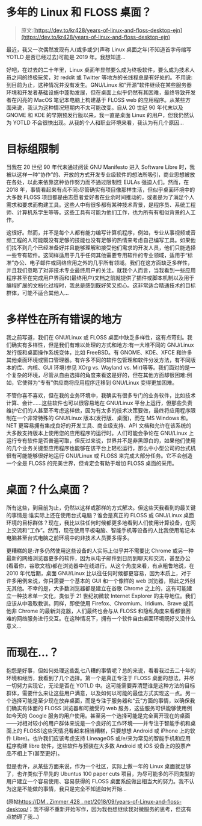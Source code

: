 # 多年的 Linux 和 FLOSS 桌面？

> 原文:[https://dev.to/kr428/years-of-linux-and-floss-desktop-ejn](https://dev.to/kr428/years-of-linux-and-floss-desktop-ejn)

最近，我又一次偶然发现有人(或多或少)声称 Linux 桌面之年(不知道首字母缩写 YOTLD 是否已经过去)可能是 2019 年。我想知道…

好吧，在过去的二十年里，Linux 桌面年显然要么成为终极软件，要么成为技术人员之间的终极玩笑，对 reddit 或 Twitter 等地方的长线程总是有好处的。不用说:到目前为止，这种情况并没有发生。GNU/Linux 和“开源”软件继续在某些服务器环境和开发者基础设施中蓬勃发展，但在桌面上似乎仍然有其困难，最终导致开发者在闪亮的 MacOS 笔记本电脑上构建基于 FLOSS web 的应用程序。从某些方面来说，我认为这种情况短期内不太可能改变。自从 20 世纪 90 年代末以及 GNOME 和 KDE 的早期预发行版以来，我一直是桌面 Linux 的用户，但我仍然认为 YOTLD 不会很快出现。从我的个人和职业环境来看，我认为有几个原因…

# [](#target-group-limits)目标组限制

当我在 20 世纪 90 年代末通过阅读 GNU Manifesto 进入 Software Libre 时，我被以这样一种“协作”的、开放的方式开发专业级软件的想法所吸引，商业思想被放在各处，以此来依靠这种协作努力而不通过限制性 EULAs 强迫人们。然而，在 2018 年，事情看起来有点不同:尽管确实有项目像那样生活，但似乎桌面环境中的大多数 FLOSS 项目都是由志愿者爱好者在业余时间推动的，或者是为了满足个人需求和要求而构建工具。这些人中有很多都有某种技术背景，是程序员、系统工程师、计算机系学生等等。这些工具有可能为他们工作，也为所有有相似背景的人工作。

这很好。然而，并不是每个人都有能力编写计算机程序，例如，专业从事视频或音频工程的人可能既没有足够的技能也没有足够的热情来考虑自己编写工具。如果他们找不到几个已经准备好并且能够理解和接受他们需求的开发人员，他们只能选择一些专有软件。这同样适用于几乎任何其他需要专用软件的专业领域，适用于“标准”办公、电子邮件或网络应用之外的几乎所有领域。我们在这方面缺乏多样性，并且我们忽略了对非技术专业最终用户的关注。就我个人而言，当我看到一些应用程序甚至在完成用户界面和(最终用户)文档之前就提供了插件或脚本机制以及用于编程扩展的文档化过程时，我总是感到既好笑又担心。这非常适合精通技术的目标群体，可能不适合其他人…

# [](#diversity-in-all-the-wrong-places)多样性在所有错误的地方

我之前写道，我们在 GNU/Linux 或 FLOSS 桌面中缺乏多样性，这有点苛刻。我们确实有多样性，但是我们有难以处理的方式和地方:有一大堆不同的 GNU/Linux 发行版和桌面操作系统变体，比如 FreeBSD。有 GNOME、KDE、XFCE 和许多其他桌面环境或窗口管理器。有许多不同的软件包管理和软件分发方法，有不同版本的库、内核、GUI 环境(参见 XOrg vs. Wayland vs. Mir)等等。我们面对的是一个复杂的环境，尽管从自由选择的角度来看这是好的，但在其他方面却很困难:例如，它使得为“专有”供应商将应用程序迁移到 GNU/Linux 变得更加困难。

不管你喜不喜欢，但在我的业务环境中，我确实有很多专门的业务软件，比如技术计算、会计……这些软件也可以很容易地在 GNU/Linux 平台上运行，但那些负责维护它们的人甚至不考虑这样做，因为有太多的技术决策要做，最终将应用程序限制在一个非常特殊的 GNU/Linux 版本(发行版、桌面)，而在 MS Windows 和。NET 更容易拥有集成良好的开发工具、商业级支持、API 文档和允许在该系统的大多数支持版本上使用您的应用程序的运行时。人们可能会争论在 GNU/Linux 上运行专有软件是否普遍可取，但反过来说，世界并不是非黑即白的，如果他们使用的几个业务关键型应用程序也能够在该平台上轻松运行，那么中小型公司的台式机很有可能能够很好地运行 GNU/Linux 或 FLOSS 来完成大部分任务。它不会创造一个全是 FLOSS 的完美世界，但肯定会有助于增加 FLOSS 桌面的采用。

# [](#desktop-what-desktop)桌面？什么桌面？

所有这些，到目前为止，仍然以这样或那样的方式解决。但这些天我看到的最关键的事情是:谁实际上还在使用台式电脑？谁会是真正的 FLOSS 或 GNU/Linux 桌面环境的目标群体？现在，我比以往任何时候都更多地看到人们使用计算设备，在网上交流和“工作”。然而，现在使用平板电脑、智能手机等设备的人比我使用笔记本电脑甚至台式电脑之前环境中的非技术人员要多得多。

更糟糕的是:许多仍然使用这些设备的人实际上似乎并不需要比 Chrome 或另一种最新的网络浏览器更多的软件，因为从电子邮件到日历到聊天和交流，甚至办公(看着你，谷歌文档)都在浏览器中在线进行。从这个角度来看，有点粗鲁地说，在 2010 年代后期，桌面 GNU/Linux 比以往任何时候都更容易，因为本质上，对于许多用例来说，你只需要一个基本的 GUI 和一个像样的 web 浏览器，除此之外别无其他。不幸的是，大多数浏览器都是建立在谷歌 Chrome 之上的，这有可能建立一种技术单一文化，类似于 21 世纪初微软 Internet Explorer 的主导地位。我们应该从中吸取教训。同样，即使使用 Firefox、Chromium、Iridium、Brave 或其他非 Chrome 的最新浏览器，人们最终也会与从 FLOSS 和隐私角度来看都很困难的网络服务进行交互。在这种情况下，拥有一个软件自由桌面环境既好又没什么意义…

# [](#and-now)而现在…？

抱怨是好事，但如何处理这些乱七八糟的事情呢？总的来说，看看我过去二十年的环境和经历，我看到了几个选择。第一个是真正专注于 FLOSS 桌面的想法，并尽一切努力实现它，无论是否在 YOTLD 中。这可能需要弄清楚谁是这种方法的目标群体，需要什么来让这些用户满意，以及如何以可能的最佳方式实现这一点。另一个选择可能是至少现在放弃桌面，而是专注于服务器和“云”方面的事情，以确保我们确实有体面的 FLOSS 浏览器和可接受的 web 服务，这些服务可供能够使用例如今天的 Google 服务的用户使用。甚至另一个选择可能是完全离开现在的桌面——对相对较小的用户群体来说是一个良好的工作环境——并专注于智能手机和桌面上的 FLOSS(这些天情况看起来相当糟糕，只要想想 Android 或 iPhone 上的软件 Libre)。也许我们应该考虑支持 LineageOS 或/e/来为常见的智能手机和应用程序构建 libre 软件，这些软件与预装在大多数 Android 或 iOS 设备上的股票产品不相上下(甚至更好)。

但是也许，从某些方面来说，作为一个社区，实际上做一年的 Linux 桌面就足够了，也许类似于早先的 Ubuntus 100 paper cuts 项目，为尽可能多的不同类型的用户建立一个容易使用、容易获得的 FLOSS 桌面系统做出相当大的努力。我不认为这是不能做的事情，我只是完全不知道如何开始…

(原帖[https://DM . Zimmer 428 . net/2018/09/years-of-Linux-and-floss-desktop/](https://dm.zimmer428.net/2018/09/years-of-linux-and-floss-desktop/)；我不得不重新开始写作，因为我也想继续我对微服务的思考，但这有点妨碍了我...)